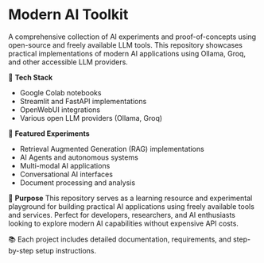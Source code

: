 # Modern AI Toolkit

A comprehensive collection of AI experiments and proof-of-concepts using open-source and freely available LLM tools. This repository showcases practical implementations of modern AI applications using Ollama, Groq, and other accessible LLM providers.

🔧 **Tech Stack**
- Google Colab notebooks
- Streamlit and FastAPI implementations
- OpenWebUI integrations
- Various open LLM providers (Ollama, Groq)

🚀 **Featured Experiments**
- Retrieval Augmented Generation (RAG) implementations
- AI Agents and autonomous systems
- Multi-modal AI applications
- Conversational AI interfaces
- Document processing and analysis

🎯 **Purpose**
This repository serves as a learning resource and experimental playground for building practical AI applications using freely available tools and services. Perfect for developers, researchers, and AI enthusiasts looking to explore modern AI capabilities without expensive API costs.

📚 Each project includes detailed documentation, requirements, and step-by-step setup instructions.
